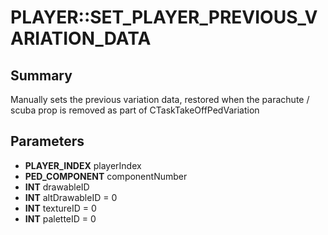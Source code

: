 # PLAYER::SET_PLAYER_PREVIOUS_VARIATION_DATA

## Summary
Manually sets the previous variation data, restored when the parachute / scuba prop is removed as part of CTaskTakeOffPedVariation

## Parameters
* **PLAYER_INDEX** playerIndex
* **PED_COMPONENT** componentNumber
* **INT** drawableID
* **INT** altDrawableID = 0
* **INT** textureID = 0
* **INT** paletteID = 0